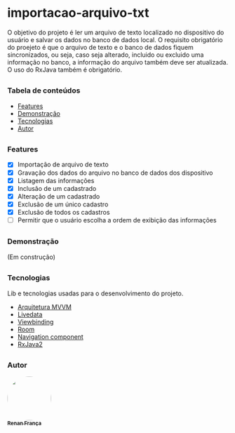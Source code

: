 # importacao-arquivo-txt

O objetivo do projeto é ler um arquivo de texto localizado no dispositivo do usuário e salvar os dados no banco de dados local. O requisito obrigatório do proejeto é que o arquivo de texto e o banco de dados fiquem sincronizados, ou seja, caso seja alterado, incluido ou excluido uma informação no banco, a informação do arquivo também deve ser atualizada. O uso do RxJava também é obrigatório.

##
### Tabela de conteúdos
 - [Features](#features)
 - [Demonstração](#demonstração)
 - [Tecnologias](#tecnologias)
 - [Autor](#autor)

##
### Features

- [X] Importação de arquivo de texto
- [X] Gravação dos dados do arquivo no banco de dados dos dispositivo
- [X] Listagem das informações
- [X] Inclusão de um cadastrado
- [X] Alteração de um cadastrado
- [X] Exclusão de um único cadastro
- [X] Exclusão de todos os cadastros
- [ ] Permitir que o usuário escolha a ordem de exibição das informações

##
### Demonstração
(Em construção)

##
### Tecnologias

Lib e tecnologias usadas para o desenvolvimento do projeto.

- [Arquitetura MVVM](https://developer.android.com/topic/libraries/architecture/images/final-architecture.png)
- [Livedata](https://developer.android.com/topic/libraries/architecture/livedata?hl=pt-br)
- [Viewbinding](https://developer.android.com/topic/libraries/view-binding)
- [Room](https://developer.android.com/training/data-storage/room)
- [Navigation component](https://developer.android.com/guide/navigation/navigation-getting-started)
- [RxJava2](https://github.com/ReactiveX/RxJava)

##
### Autor
<a href="https://www.facebook.com/renanfrn">
 <img style="border-radius: 50%;" src="https://avatars.githubusercontent.com/u/54109228?v=4" width="100px;" alt=""/>
 <br />
 <sub><b>Renan França</b></sub></a>
</a>

